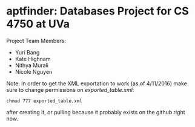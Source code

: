 # aptfinder: Databases Project for CS 4750 at UVa
Project Team Members:
* Yuri Bang
* Kate Highnam
* Nithya Murali
* Nicole Nguyen


Note: In order to get the XML exportation to work (as of 4/11/2016) make sure to change permissions on *exported_table.xml*:
```
chmod 777 exported_table.xml
```
after creating it, or pulling because it probably exists on the github right now. 
